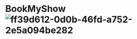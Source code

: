 # BookMyShow![ff39d612-0d0b-46fd-a752-2e5a094be282](https://github.com/user-attachments/assets/0e75eb42-5a7f-4f01-8b59-df836d419949)
